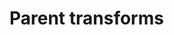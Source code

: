 # Parent transforms

<div id="example"></div>
<script type="application/javascript">
  new Vue({
    el: '#example',
    template: '<live-code class="full" :template="code" mode="html>iframe" :debounce="200" />',
    data: {
      code:
`<script src="${location.origin+location.pathname}/global.js"><\/script>

<i-scene>
  <i-node id="one" position="50 50" size="10 10">
    <i-node id="two" position="50 50" size="10 10">
      <i-node id="three" position="50 50" size="100 100">
        Positioning is relative to parents!
      </i-node>
    </i-node>
  </i-node>
</i-scene>

<script>
  LUME.useDefaultNames()
  one.rotation = (x, y, z, t) => [x, y, 10 * Math.sin(t * 0.002)]
  two.rotation = (x, y, z, t) => [x, y, 10 * Math.sin(t * 0.002)]
  three.rotation = (x, y, z, t) => [x, y, 10 * Math.sin(t * 0.002)]
<\/script>

<style>
  html, body {
    margin: 0; padding: 0;
    height: 100%; width: 100%;
    background: #333
  }
  i-node { padding: 5px; }
  #one { background: coral; }
  #two { background: yellowgreen; }
  #three { background: royalblue; }
</style>

`
},
})
</script>

